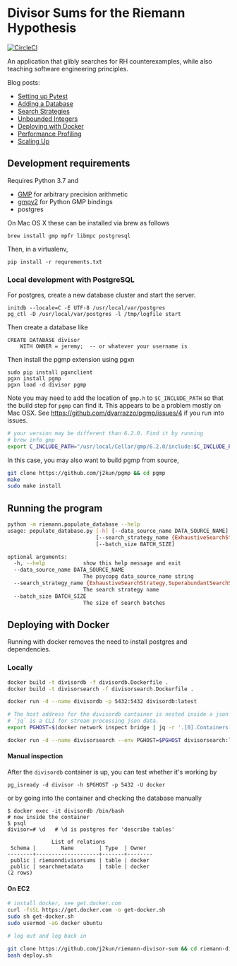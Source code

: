 # Divisor Sums for the Riemann Hypothesis

[![CircleCI](https://circleci.com/gh/j2kun/riemann-divisor-sum.svg?style=shield)](https://circleci.com/gh/j2kun/riemann-divisor-sum)

An application that glibly searches for RH counterexamples,
while also teaching software engineering principles.

Blog posts:

- [Setting up Pytest](https://jeremykun.com/2020/09/11/searching-for-rh-counterexamples-setting-up-pytest/)
- [Adding a Database](https://jeremykun.com/2020/09/11/searching-for-rh-counterexamples-adding-a-database/)
- [Search Strategies](https://jeremykun.com/2020/09/28/searching-for-rh-counterexamples-search-strategies/)
- [Unbounded Integers](https://jeremykun.com/2020/10/13/searching-for-rh-counterexamples-unbounded-integers/)
- [Deploying with Docker](https://jeremykun.com/2021/01/04/searching-for-rh-counterexamples-deploying-with-docker/)
- [Performance Profiling](https://jeremykun.com/2021/02/02/searching-for-rh-counterexamples-performance-profiling/)
- [Scaling Up](https://jeremykun.com/2021/02/16/searching-for-rh-counterexamples-scaling-up/)

## Development requirements

Requires Python 3.7 and

- [GMP](https://gmplib.org/) for arbitrary precision arithmetic
- [gmpy2](https://gmpy2.readthedocs.io/en/latest/intro.html) for Python GMP bindings
- postgres

On Mac OS X these can be installed via brew as follows

```
brew install gmp mpfr libmpc postgresql
```

Then, in a virtualenv,

```
pip install -r requrements.txt
```

### Local development with PostgreSQL

For postgres, create a new database cluster
and start the server.

```
initdb --locale=C -E UTF-8 /usr/local/var/postgres
pg_ctl -D /usr/local/var/postgres -l /tmp/logfile start
```

Then create a database like

```
CREATE DATABASE divisor
    WITH OWNER = jeremy;  -- or whatever your username is
```

Then install the pgmp extension using pgxn

```
sudo pip install pgxnclient
pgxn install pgmp
pgxn load -d divisor pgmp
```

Note you may need to add the location of `gmp.h` to `$C_INCLUDE_PATH`
so that the build step for `pgmp` can find it.
This appears to be a problem mostly on Mac OSX.
See https://github.com/dvarrazzo/pgmp/issues/4 if you run into issues.

```bash
# your version may be different than 6.2.0. Find it by running
# brew info gmp
export C_INCLUDE_PATH="/usr/local/Cellar/gmp/6.2.0/include:$C_INCLUDE_PATH"
```

In this case, you may also want to build pgmp from source,

```bash
git clone https://github.com/j2kun/pgmp && cd pgmp
make
sudo make install
```

## Running the program

```bash
python -m riemann.populate_database --help
usage: populate_database.py [-h] [--data_source_name DATA_SOURCE_NAME]
                            [--search_strategy_name {ExhaustiveSearchStrategy,SuperabundantSearchStrategy}]
                            [--batch_size BATCH_SIZE]

optional arguments:
  -h, --help            show this help message and exit
  --data_source_name DATA_SOURCE_NAME
                        The psycopg data_source_name string
  --search_strategy_name {ExhaustiveSearchStrategy,SuperabundantSearchStrategy}
                        The search strategy name
  --batch_size BATCH_SIZE
                        The size of search batches
```

## Deploying with Docker

Running with docker removes the need to install postgres and dependencies.

### Locally

```bash
docker build -t divisordb -f divisordb.Dockerfile .
docker build -t divisorsearch -f divisorsearch.Dockerfile .

docker run -d --name divisordb -p 5432:5432 divisordb:latest

# The host address for the divisordb container is nested inside a json
# `jq` is a CLI for stream processing json data.
export PGHOST=$(docker network inspect bridge | jq -r '.[0].Containers[] | select(.Name=="divisordb") | .IPv4Address' | sed 's|/.*$||g')

docker run -d --name divisorsearch --env PGHOST=$PGHOST divisorsearch:latest
```

#### Manual inspection

After the `divisordb` container is up, you can test whether it's working by

```
pg_isready -d divisor -h $PGHOST -p 5432 -U docker
```

or by going into the container and checking the database manually

```
$ docker exec -it divisordb /bin/bash
# now inside the container
$ psql
divisor=# \d   # \d is postgres for 'describe tables'

              List of relations
 Schema |        Name        | Type  | Owner
--------+--------------------+-------+--------
 public | riemanndivisorsums | table | docker
 public | searchmetadata     | table | docker
(2 rows)
```

#### On EC2

```bash
# install docker, see get.docker.com
curl -fsSL https://get.docker.com -o get-docker.sh
sudo sh get-docker.sh
sudo usermod -aG docker ubuntu

# log out and log back in

git clone https://github.com/j2kun/riemann-divisor-sum && cd riemann-divisor-sum
bash deploy.sh
```
